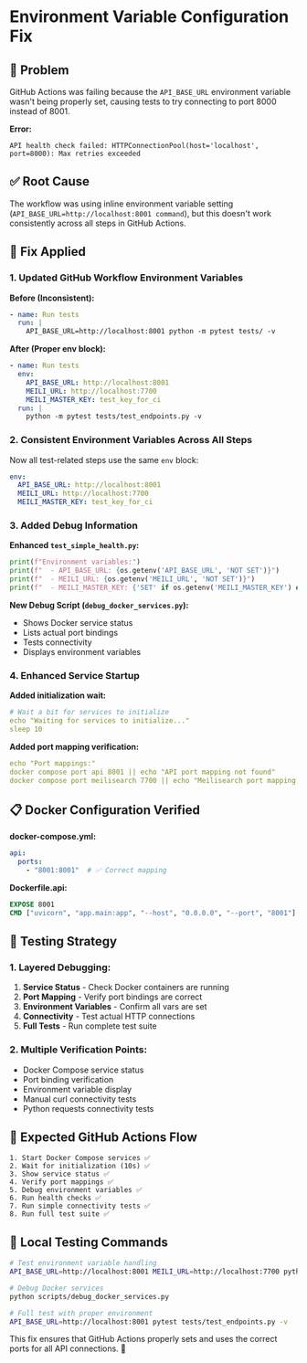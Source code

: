 # Environment Variable Configuration Fix

## 🐛 **Problem**
GitHub Actions was failing because the `API_BASE_URL` environment variable wasn't being properly set, causing tests to try connecting to port 8000 instead of 8001.

**Error:**
```
API health check failed: HTTPConnectionPool(host='localhost', port=8000): Max retries exceeded
```

## ✅ **Root Cause**
The workflow was using inline environment variable setting (`API_BASE_URL=http://localhost:8001 command`), but this doesn't work consistently across all steps in GitHub Actions.

## 🔧 **Fix Applied**

### 1. **Updated GitHub Workflow Environment Variables**

**Before (Inconsistent):**
```yaml
- name: Run tests
  run: |
    API_BASE_URL=http://localhost:8001 python -m pytest tests/ -v
```

**After (Proper env block):**
```yaml
- name: Run tests
  env:
    API_BASE_URL: http://localhost:8001
    MEILI_URL: http://localhost:7700
    MEILI_MASTER_KEY: test_key_for_ci
  run: |
    python -m pytest tests/test_endpoints.py -v
```

### 2. **Consistent Environment Variables Across All Steps**

Now all test-related steps use the same `env` block:

```yaml
env:
  API_BASE_URL: http://localhost:8001
  MEILI_URL: http://localhost:7700
  MEILI_MASTER_KEY: test_key_for_ci
```

### 3. **Added Debug Information**

**Enhanced `test_simple_health.py`:**
```python
print(f"Environment variables:")
print(f"  - API_BASE_URL: {os.getenv('API_BASE_URL', 'NOT SET')}")
print(f"  - MEILI_URL: {os.getenv('MEILI_URL', 'NOT SET')}")
print(f"  - MEILI_MASTER_KEY: {'SET' if os.getenv('MEILI_MASTER_KEY') else 'NOT SET'}")
```

**New Debug Script (`debug_docker_services.py`):**
- Shows Docker service status
- Lists actual port bindings
- Tests connectivity
- Displays environment variables

### 4. **Enhanced Service Startup**

**Added initialization wait:**
```yaml
# Wait a bit for services to initialize
echo "Waiting for services to initialize..."
sleep 10
```

**Added port mapping verification:**
```yaml
echo "Port mappings:"
docker compose port api 8001 || echo "API port mapping not found"
docker compose port meilisearch 7700 || echo "Meilisearch port mapping not found"
```

## 📋 **Docker Configuration Verified**

**docker-compose.yml:**
```yaml
api:
  ports:
    - "8001:8001"  # ✅ Correct mapping
```

**Dockerfile.api:**
```dockerfile
EXPOSE 8001
CMD ["uvicorn", "app.main:app", "--host", "0.0.0.0", "--port", "8001"]
```

## 🧪 **Testing Strategy**

### 1. **Layered Debugging:**
1. **Service Status** - Check Docker containers are running
2. **Port Mapping** - Verify port bindings are correct  
3. **Environment Variables** - Confirm all vars are set
4. **Connectivity** - Test actual HTTP connections
5. **Full Tests** - Run complete test suite

### 2. **Multiple Verification Points:**
- Docker Compose service status
- Port binding verification
- Environment variable display
- Manual curl connectivity tests
- Python requests connectivity tests

## 🎯 **Expected GitHub Actions Flow**

```
1. Start Docker Compose services ✅
2. Wait for initialization (10s) ✅  
3. Show service status ✅
4. Verify port mappings ✅
5. Debug environment variables ✅
6. Run health checks ✅
7. Run simple connectivity tests ✅
8. Run full test suite ✅
```

## 🔧 **Local Testing Commands**

```bash
# Test environment variable handling
API_BASE_URL=http://localhost:8001 MEILI_URL=http://localhost:7700 python tests/test_simple_health.py

# Debug Docker services
python scripts/debug_docker_services.py

# Full test with proper environment
API_BASE_URL=http://localhost:8001 pytest tests/test_endpoints.py -v
```

This fix ensures that GitHub Actions properly sets and uses the correct ports for all API connections. 🎉
